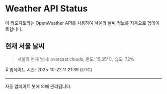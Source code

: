 
# Weather API Status

이 리포지토리는 OpenWeather API를 사용하여 서울의 날씨 정보를 자동으로 업데이트합니다.

## 현재 서울 날씨
> 서울의 현재 날씨: overcast clouds, 온도: 15.35°C, 습도: 72%

⏳ 업데이트 시간: 2025-10-22 11:21:39 (UTC)

---
자동 업데이트 봇에 의해 관리됩니다.
